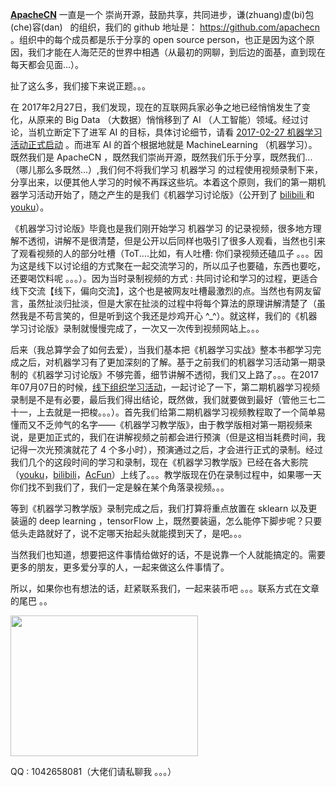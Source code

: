 <a href="http://www.apachecn.org"><strong>ApacheCN</strong></a> 一直是一个 崇尚开源，鼓励共享，共同进步，谦(zhuang)虚(bi)包(che)容(dan)   的组织，我们的 github 地址是： https://github.com/apachecn 。组织中的每个成员都是乐于分享的 open source person，也正是因为这个原因，我们才能在人海茫茫的世界中相遇（从最初的网聊，到后边的面基，直到现在每天都会见面...）。

扯了这么多，我们接下来说正题。。。

在 2017年2月27日，我们发现，现在的互联网兵家必争之地已经悄悄发生了变化，从原来的 Big Data （大数据）悄悄移到了 AI （人工智能）领域。经过讨论，当机立断定下了进军 AI 的目标，具体讨论细节，请看 <a href="http://cwiki.apachecn.org/pages/viewpage.action?pageId=8159323">2017-02-27 机器学习活动正式启动</a> 。而进军 AI 的首个根据地就是 MachineLearning （机器学习）。既然我们是 ApacheCN ，既然我们崇尚开源，既然我们乐于分享，既然我们...（哪儿那么多既然...）,我们何不将我们学习 机器学习 的过程使用视频录制下来，分享出来，以便其他人学习的时候不再踩这些坑。本着这个原则，我们的第一期机器学习活动开始了，随之产生的是我们《机器学习讨论版》（公开到了 <a href="https://space.bilibili.com/97678687/#!/index">bilibili </a>和<a href="http://i.youku.com/apachecn"> youku</a>）。

《机器学习讨论版》毕竟也是我们刚开始学习 机器学习 的记录视频，很多地方理解不透彻，讲解不是很清楚，但是公开以后同样也吸引了很多人观看，当然也引来了观看视频的人的部分吐槽（ToT....比如，有人吐槽: 你们录视频还磕瓜子 。。。因为这是线下以讨论组的方式聚在一起交流学习的，所以瓜子也要磕，东西也要吃，还要喝饮料呢 。。。）。因为当时录制视频的方式 : 共同讨论和学习的过程，更适合线下交流【线下，偏向交流】，这个也是被网友吐槽最激烈的点。当然也有网友留言，虽然扯淡归扯淡，但是大家在扯淡的过程中将每个算法的原理讲解清楚了（虽然我是不苟言笑的，但是听到这个我还是炒鸡开心 ^_^）。就这样，我们的《机器学习讨论版》录制就慢慢完成了，一次又一次传到视频网站上。。。

后来（我总算学会了如何去爱），当我们基本把《机器学习实战》整本书都学习完成之后，对机器学习有了更加深刻的了解。基于之前我们的机器学习活动第一期录制的《机器学习讨论版》不够完善，细节讲解不透彻，我们又上路了。。。在2017年07月07日的时候，<a href="http://cwiki.apachecn.org/pages/viewpage.action?pageId=10030404">线下组织学习活动</a>，一起讨论了一下，第二期机器学习视频录制是不是有必要，最后我们得出结论，既然做，我们就要做到最好（管他三七二十一，上去就是一把梭。。。）。首先我们给第二期机器学习视频教程取了一个简单易懂而又不乏帅气的名字——《机器学习教学版》，由于教学版相对第一期视频来说，是更加正式的，我们在讲解视频之前都会进行预演（但是这相当耗费时间，我记得一次光预演就花了 4 个多小时），预演通过之后，才会进行正式的录制。经过我们几个的这段时间的学习和录制，现在《机器学习教学版》已经在各大影院（<a href="http://i.youku.com/apachecn">youku</a>，<a href="https://space.bilibili.com/97678687/#!/index">bilibili</a>，<a href="http://www.acfun.cn/u/12540256.aspx#page=1">AcFun</a>）上线了。。。教学版现在仍在录制过程中，如果哪一天你们找不到我们了，我们一定是躲在某个角落录视频。。。

等到《机器学习教学版》录制完成之后，我们打算将重点放置在 sklearn 以及更装逼的 deep learning ，tensorFlow 上，既然要装逼，怎么能停下脚步呢？只要低头走路就好了，说不定哪天抬起头就能摸到天了，是吧。。。

当然我们也知道，想要把这件事情给做好的话，不是说靠一个人就能搞定的。需要更多的朋友，更多爱分享的人，一起来做这么件事情了。

所以，如果你也有想法的话，赶紧联系我们，一起来装币吧 。。。联系方式在文章的尾巴 。。

<img class="alignnone size-medium wp-image-90" src="http://www.apachecn.org/wp-content/uploads/2017/08/apachecn-go-far-go-together-768x576-300x225.jpg" alt="" width="300" height="225" />

QQ : 1042658081（大佬们请私聊我 。。。）

&nbsp;
